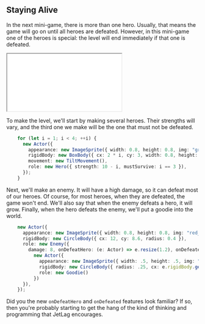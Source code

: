 ## Staying Alive

In the next mini-game, there is more than one hero.  Usually, that means the
game will go on until all heroes are defeated.  However, in this mini-game one
of the heroes is special: the level will end immediately if that one is
defeated.

<iframe src="game_16.iframe.html"></iframe>

To make the level, we'll start by making several heroes.  Their strengths will
vary, and the third one we make will be the one that must not be defeated.

```typescript
    for (let i = 1; i < 4; ++i) {
      new Actor({
        appearance: new ImageSprite({ width: 0.8, height: 0.8, img: "green_ball.png" }),
        rigidBody: new BoxBody({ cx: 2 * i, cy: 3, width: 0.8, height: 0.8 }, { density: 2 }),
        movement: new TiltMovement(),
        role: new Hero({ strength: 10 - i, mustSurvive: i == 3 }),
      });
    }
```

Next, we'll make an enemy.  It will have a high damage, so it can defeat most of
our heroes.  Of course, for most heroes, when they are defeated, the game won't
end.  We'll also say that when the enemy defeats a hero, it will grow.  Finally,
when the hero defeats the enemy, we'll put a goodie into the world.

```typescript
    new Actor({
      appearance: new ImageSprite({ width: 0.8, height: 0.8, img: "red_ball.png" }),
      rigidBody: new CircleBody({ cx: 12, cy: 8.6, radius: 0.4 }),
      role: new Enemy({
        damage: 8, onDefeatHero: (e: Actor) => e.resize(1.2), onDefeated: (e: Actor) =>
          new Actor({
            appearance: new ImageSprite({ width: .5, height: .5, img: "blue_ball.png" }),
            rigidBody: new CircleBody({ radius: .25, cx: e.rigidBody.getCenter().x, cy: 2 }),
            role: new Goodie()
          })
      }),
    });
```

Did you the new `onDefeatHero` and `onDefeated` features look familiar?  If so,
then you're probably starting to get the hang of the kind of thinking and
programming that JetLag encourages.
